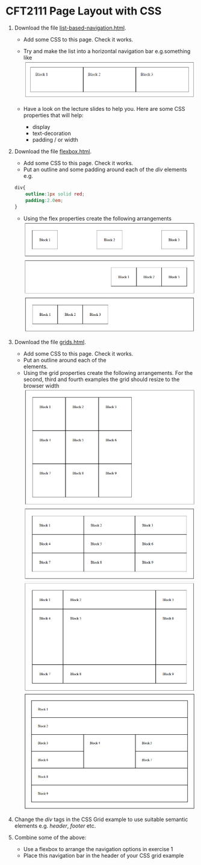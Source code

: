 # CFT2111 Page Layout with CSS
1. Download the file [list-based-navigation.html](list-based-navigation.html). 
    * Add some CSS to this page. Check it works.
    * Try and make the list into a horizontal navigation bar e.g.something like![Nav bar](nav-bar.png "Navigation bar")

    * Have a look on the lecture slides to help you. Here are some CSS properties that will help:
        * display
        * text-decoration
        * padding / or width

2. Download the file [flexbox.html](flexbox.html). 
    * Add some CSS to this page. Check it works.
    * Put an outline and some padding around each of the *div* elements e.g.
    ```css
    div{
        outline:1px solid red;
        padding:2.0em;
    }
    ```
    * Using the flex properties create the following arrangements
![Flex 1](flex1.png "Flexbox Example")
![Flex 2](flex2.png "Flexbox Example")
![Flex 3](flex3.png "Flexbox Example")

3. Download the file [grids.html](grids.html). 
    * Add some CSS to this page. Check it works.
    * Put an outline around each of the <div> elements.
    * Using the grid properties create the following arrangements. For the second, third and fourth examples the grid should resize to the browser width ![Grid 1](grid1.png "Grid Example")
    ![Grid 2](grid2.png "Grid Example")
    ![Grid 3](grid3.png "Grid Example")
    ![Grid 4](grid4.png "Grid Example")


4. Change the *div* tags in the CSS Grid example to use suitable semantic elements e.g. *header*, *footer* etc. 


5. Combine some of the above:
    * Use a flexbox to arrange the navigation options in exercise 1
    * Place this navigation bar in the header of your CSS grid example

